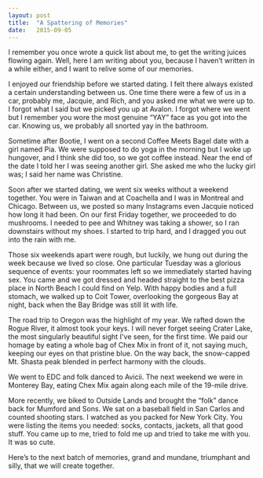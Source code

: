 ```yaml
---
layout: post
title:  "A Spattering of Memories" 
date:   2015-09-05
---
```

I remember you once wrote a quick list about me, to get the writing juices flowing again. Well, here I am writing about you, because I haven’t written in a while either, and I want to relive some of our memories.

I enjoyed our friendship before we started dating. I felt there always existed a certain understanding between us. One time there were a few of us in a car, probably me, Jacquie, and Rich, and you asked me what we were up to. I forgot what I said but we picked you up at Avalon. I forgot where we went but I remember you wore the most genuine “YAY” face as you got into the car. Knowing us, we probably all snorted yay in the bathroom. 

Sometime after Bootie, I went on a second Coffee Meets Bagel date with a girl named Pia. We were supposed to do yoga in the morning but I woke up hungover, and I think she did too, so we got coffee instead. Near the end of the date I told her I was seeing another girl. She asked me who the lucky girl was; I said her name was Christine. 

Soon after we started dating, we went six weeks without a weekend together. You were in Taiwan and at Coachella and I was in Montreal and Chicago. Between us, we posted so many Instagrams even Jacquie noticed how long it had been. On our first Friday together, we proceeded to do mushrooms. I needed to pee and Whitney was taking a shower, so I ran downstairs without my shoes. I started to trip hard, and I dragged you out into the rain with me. 

Those six weekends apart were rough, but luckily, we hung out during the week because we lived so close. One particular Tuesday was a glorious sequence of events: your roommates left so we immediately started having sex. You came and we got dressed and headed straight to the best pizza place in North Beach I could find on Yelp. With happy bodies and a full stomach, we walked up to Coit Tower, overlooking the gorgeous Bay at night, back when the Bay Bridge was still lit with life. 

The road trip to Oregon was the highlight of my year. We rafted down the Rogue River, it almost took your keys. I will never forget seeing Crater Lake, the most singularly beautiful sight I've seen, for the first time. We paid our homage by eating a whole bag of Chex Mix in front of it, not saying much, keeping our eyes on that pristine blue. On the way back, the snow-capped Mt. Shasta peak blended in perfect harmony with the clouds. 

We went to EDC and folk danced to Avicii. The next weekend we were in Monterey Bay, eating Chex Mix again along each mile of the 19-mile drive. 

More recently, we biked to Outside Lands and brought the “folk” dance back for Mumford and Sons. We sat on a baseball field in San Carlos and counted shooting stars. I watched as you packed for New York City. You were listing the items you needed: socks, contacts, jackets, all that good stuff. You came up to me, tried to fold me up and tried to take me with you. It was so cute. 

Here’s to the next batch of memories, grand and mundane, triumphant and silly, that we will create together. 

